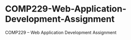 # COMP229-Web-Application-Development-Assignment
COMP229 – Web Application Development   Assignment
